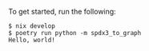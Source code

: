 To get started, run the following:

```
$ nix develop
$ poetry run python -m spdx3_to_graph
Hello, world!
```
